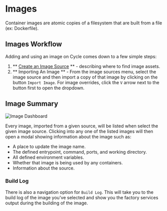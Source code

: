 # Images 

Container images are atomic copies of a filesystem that are built from a file (ex: Dockerfile).


## Images Workflow
Adding and using an image on Cycle comes down to a few simple steps:


1. ** [Create an Image Source](/reference/images/sources/#creating-sources) ** - describing where to find image assets.
2. ** Importing An Image ** - From the image sources menu, select the image source and then import a copy of that image by clicking on the button `Import Image`.  For image overrides, click the `V` arrow next to the button first to open the dropdown. 

## Image Summary

![Image Dashboard](https://static.cycle.io/portal-docs/images/image-dash.png)

Every image, imported from a given source, will be listed when select the given image source. Clicking into any one of the listed images will then open a modal showing information about the image such as:

- A place to update the image name.
- The defined entrypoint, command, ports, and working directory.
- All defined environment variables.
- Whether that image is being used by any containers.
- Information about the source.

### Build Log

There is also a navigation option for `Build Log`. This will take you to the build log of the image you've selected and show you the factory services output during the building of the image.
